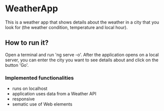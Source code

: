 # WeatherApp

This is a weather app that shows details about the weather in a city that you look for (the weather condition, temperature and local hour).

## How to run it?

Open a terminal and run 'ng serve -o'. After the application opens on a local server, you can enter the city you want to see details about and click on the button 'Go'.

### Implemented functionalities 
- runs on localhost
- application uses data from a Weather API
- responsive
- sematic use of Web elements
